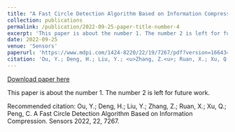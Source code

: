 ```yaml
---
title: "A Fast Circle Detection Algorithm Based on Information Compression"
collection: publications
permalink: /publication/2022-09-25-paper-title-number-4
excerpt: 'This paper is about the number 1. The number 2 is left for future work.'
date: 2022-09-25
venue: 'Sensors'
paperurl: 'https://www.mdpi.com/1424-8220/22/19/7267/pdf?version=1664345256'
citation: 'Ou, Y.; Deng, H.; Liu, Y.; <u>Zhang, Z.<u>; Ruan, X.; Xu, Q.; Peng, C. A Fast Circle Detection Algorithm Based on Information Compression. Sensors 2022, 22, 7267. '
---
```


<a href='https://www.mdpi.com/1424-8220/22/19/7267/pdf?version=1664345256'>Download paper here</a>

This paper is about the number 1. The number 2 is left for future work.

Recommended citation: Ou, Y.; Deng, H.; Liu, Y.; Zhang, Z.; Ruan, X.; Xu, Q.; Peng, C. A Fast Circle Detection Algorithm Based on Information Compression. Sensors 2022, 22, 7267. 